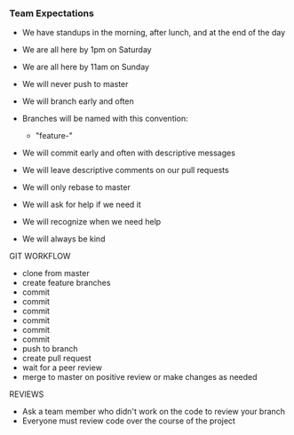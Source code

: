### Team Expectations

+ We have standups in the morning, after lunch, and at the end of the day
+ We are all here by 1pm on Saturday
+ We are all here by 11am on Sunday
+ We will never push to master
+ We will branch early and often
+ Branches will be named with this convention:
  + "feature-<descriptive-name-of-feature>"
+ We will commit early and often with descriptive messages
+ We will leave descriptive comments on our pull requests
+ We will only rebase to master

+ We will ask for help if we need it
+ We will recognize when we need help
+ We will always be kind


GIT WORKFLOW
+ clone from master
+ create feature branches
+ commit
+ commit
+ commit
+ commit
+ commit
+ commit
+ push to branch
+ create pull request
+ wait for a peer review
+ merge to master on positive review or make changes as needed

REVIEWS
+ Ask a team member who didn't work on the code to review your branch
+ Everyone must review code over the course of the project

